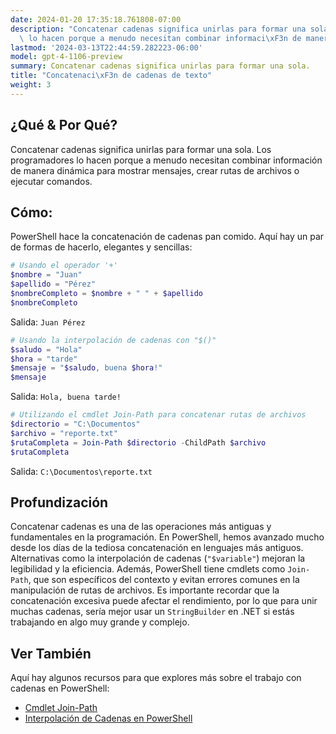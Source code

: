 ```yaml
---
date: 2024-01-20 17:35:18.761808-07:00
description: "Concatenar cadenas significa unirlas para formar una sola. Los programadores\
  \ lo hacen porque a menudo necesitan combinar informaci\xF3n de manera din\xE1mica\u2026"
lastmod: '2024-03-13T22:44:59.282223-06:00'
model: gpt-4-1106-preview
summary: Concatenar cadenas significa unirlas para formar una sola.
title: "Concatenaci\xF3n de cadenas de texto"
weight: 3
---
```


## ¿Qué & Por Qué?

Concatenar cadenas significa unirlas para formar una sola. Los programadores lo hacen porque a menudo necesitan combinar información de manera dinámica para mostrar mensajes, crear rutas de archivos o ejecutar comandos.

## Cómo:

PowerShell hace la concatenación de cadenas pan comido. Aquí hay un par de formas de hacerlo, elegantes y sencillas:

```PowerShell
# Usando el operador '+'
$nombre = "Juan"
$apellido = "Pérez"
$nombreCompleto = $nombre + " " + $apellido
$nombreCompleto
```
Salida: `Juan Pérez`

```PowerShell
# Usando la interpolación de cadenas con "$()"
$saludo = "Hola"
$hora = "tarde"
$mensaje = "$saludo, buena $hora!"
$mensaje
```
Salida: `Hola, buena tarde!`

```PowerShell
# Utilizando el cmdlet Join-Path para concatenar rutas de archivos
$directorio = "C:\Documentos"
$archivo = "reporte.txt"
$rutaCompleta = Join-Path $directorio -ChildPath $archivo
$rutaCompleta
```
Salida: `C:\Documentos\reporte.txt`

## Profundización

Concatenar cadenas es una de las operaciones más antiguas y fundamentales en la programación. En PowerShell, hemos avanzado mucho desde los días de la tediosa concatenación en lenguajes más antiguos. Alternativas como la interpolación de cadenas (`"$variable"`) mejoran la legibilidad y la eficiencia. Además, PowerShell tiene cmdlets como `Join-Path`, que son específicos del contexto y evitan errores comunes en la manipulación de rutas de archivos. Es importante recordar que la concatenación excesiva puede afectar el rendimiento, por lo que para unir muchas cadenas, sería mejor usar un `StringBuilder` en .NET si estás trabajando en algo muy grande y complejo.

## Ver También

Aquí hay algunos recursos para que explores más sobre el trabajo con cadenas en PowerShell:

- [Cmdlet Join-Path](https://docs.microsoft.com/en-us/powershell/module/microsoft.powershell.management/join-path?view=powershell-7.1)
- [Interpolación de Cadenas en PowerShell](https://ss64.com/ps/syntax-operators.html)

